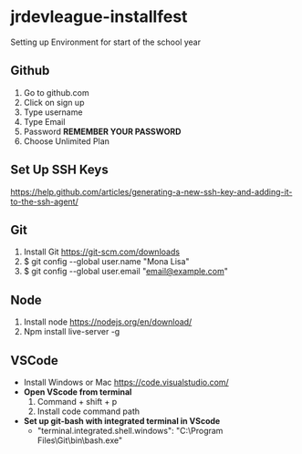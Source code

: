 # jrdevleague-installfest
Setting up Environment for start of the school year

## Github
  1. Go to github.com
  2. Click on sign up
  3. Type username
  4. Type Email
  5. Password **REMEMBER YOUR PASSWORD**
  6. Choose Unlimited Plan

## Set Up SSH Keys
https://help.github.com/articles/generating-a-new-ssh-key-and-adding-it-to-the-ssh-agent/

## Git
  1. Install Git https://git-scm.com/downloads
  2. $ git config --global user.name "Mona Lisa"
  3. $ git config --global user.email "email@example.com" 
  
## Node
  1. Install node https://nodejs.org/en/download/
  2. Npm install live-server -g

## VSCode
  - Install Windows or Mac https://code.visualstudio.com/
  - **Open VScode from terminal**
    1. Command + shift + p
    2. Install code command path
  - **Set up git-bash with integrated terminal in VScode**
    - "terminal.integrated.shell.windows": "C:\\Program Files\\Git\\bin\\bash.exe"
